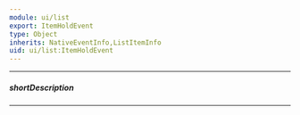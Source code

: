 ```yaml
---
module: ui/list
export: ItemHoldEvent
type: Object
inherits: NativeEventInfo,ListItemInfo
uid: ui/list:ItemHoldEvent
---
```

---
##### shortDescription
<!-- Description goes here -->

---
<!-- Description goes here -->